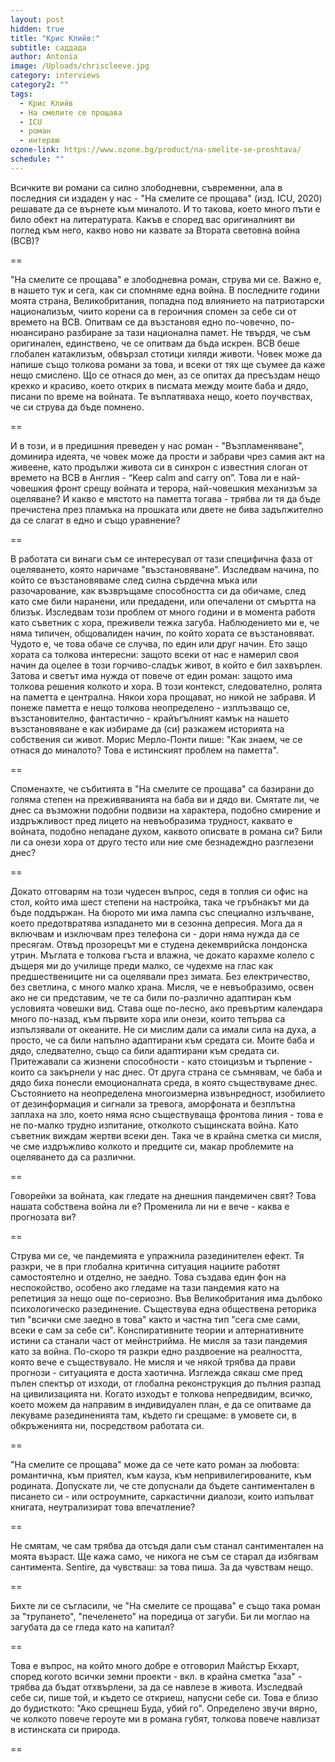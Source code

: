```yaml
---
layout: post
hidden: true
title: "Крис Клийв:"
subtitle: саддада
author: Antonia
image: /Uploads/chriscleeve.jpg
category: interviews
category2: ""
tags:
  - Крис Клийв
  - На смелите се прощава
  - ICU
  - роман
  - интервю
ozone-link: https://www.ozone.bg/product/na-smelite-se-proshtava/
schedule: ""
---
```

Всичките ви романи са силно злободневни, съвременни, ала в последния си издаден у нас - "На смелите се прощава" (изд. ICU, 2020) решавате да се върнете към миналото. И то такова, което много пъти е било обект на литературата. Какъв е според вас оригиналният ви поглед към него, какво ново ни казвате за Втората световна война (ВСВ)?

\==

"На смелите се прощава" е злободневна роман, струва ми се. Важно е, в нашето тук и сега, как си спомняме една война. В последните години моята страна, Великобритания, попадна под влиянието на патриотарски национализъм, чиито корени са в героичния спомен за себе си от времето на ВСВ. Опитвам се да възстановя едно по-човечно, по-нюансирано разбиране за тази национална памет. Не твърдя, че съм оригинален, единствено, че се опитвам да бъда искрен. ВСВ беше глобален катаклизъм, обвързал стотици хиляди животи. Човек може да напише също толкова романи за това, и всеки от тях ще съумее да каже нещо смислено. Що се отнася до мен, аз се опитах да пресъздам нещо крехко и красиво, което открих в писмата между моите баба и дядо, писани по време на войната. Те въплатяваха нещо, което поучвствах, че си струва да бъде помнено.

\==

И в този, и в предишния преведен у нас роман - "Възпламеняване", доминира идеята, че човек може да прости и забрави чрез самия акт на живеене, като продължи живота си в синхрон с известния слоган от времето на ВСВ в Англия - “Keep calm and carry on”. Това ли е най-човешкия фронт срещу войната и терора, най-човешкия механизъм за оцеляване? И какво е мястото на паметта тогава - трябва ли тя да бъде пречистена през пламъка на прошката или двете не бива задължително да се слагат в едно и също уравнение?  

\==

В работата си винаги съм се интересувал от тази специфична фаза от оцеляването, която наричаме "възстановяване". Изследвам начина, по който се възстановяваме след силна сърдечна мъка или разочарование, как възвръщаме способността си да обичаме, след като сме били наранени, или предадени, или опечалени от смъртта на близък. Изследвам този проблем от много години и в момента работя като съветник с хора, преживели тежка загуба. Наблюдението ми е, че няма типичен, общовалиден начин, по който хората се възстановяват. Чудото е, че това обаче се случва, по един или друг начин. Ето защо хората са толкова интересни: защото всеки от нас е намерил своя начин да оцелее в този горчиво-сладък живот, в който е бил захвърлен. Затова и светът има нужда от повече от един роман: защото има толкова решения колкото и хора. В този контекст, следователно, ролята на паметта е централна. Някои хора прощават, но никой не забравя. И понеже паметта е нещо толкова неопределено - изплъзващо се, възстановително, фантастично - крайъгълният камък на нашето възстановяване е как избираме да (си) разкажем историята на собствения си живот. Морис Мерло-Понти пише: "Как знаем, че се отнася до миналото? Това е истинският проблем на паметта".

\==

Споменахте, че събитията в "На смелите се прощава" са базирани до голяма степен на преживяванията на баба ви и дядо ви. Смятате ли, че днес са възможни подобни подвизи на характера, подобно смирение и издръжливост пред лицето на невъобразима трудност, каквато е войната, подобно непадане духом, каквото описвате в романа си? Били ли са онези хора от друго тесто или ние сме безнадеждно разглезени днес?

\==

Докато отговарям на този чудесен въпрос, седя в топлия си офис на стол, който има шест степени на настройка, така че гръбнакът ми да бъде поддържан. На бюрото ми има лампа със специално излъчване, което предотвратява изпадането ми в сезонна депресия. Мога да я включвам и изключвам през телефона си - дори няма нужда да се пресягам. Отвъд прозорецът ми е студена декемврийска лондонска утрин. Мъглата е толкова гъста и влажна, че докато карахме колело с дъщеря ми до училище преди малко, се чудехме на глас как предшествениците ни са оцелявали през зимата. Без електричество, без светлина, с много малко храна. Мисля, че е невъобразимо, освен ако не си представим, че те са били по-различно адаптиран към условията човешки вид. Става още по-лесно, ако превъртим календара много по-назад, към първите хора или онези, които тепърва са изпълзявали от океаните. Не си мислим дали са имали сила на духа, а просто, че са били напълно адаптирани към средата си. Моите баба и дядо, следвателно, също са били адаптирани към средата си. Притежавали са жизнени способности - като стоицизъм и търпение - които са закърнели у нас днес. От друга страна се съмнявам, че баба и дядо биха понесли емоционалната среда, в която съществуваме днес. Състоянието на неопределена многоизмерна извънредност, изобилието от дезинформация и сигнали за тревога, аморфоната и безплътна заплаха на зло, което няма ясно съществуваща фронтова линия - това е не по-малко трудно изпитание, отколкото същинската война. Като съветник виждам жертви всеки ден. Така че в крайна сметка си мисля, че сме издръжливо колкото и предците си, макар проблемите на оцеляването да са различни.

\==

Говорейки за войната, как гледате на днешния пандемичен свят? Това нашата собствена война ли е? Променила ли ни е вече - каква е прогнозата ви?

\==

Струва ми се, че пандемията е упражнила разединителен ефект. Тя разкри, че в при глобална критична ситуация нациите работят самостоятелно и отделно, не заедно. Това създава един фон на неспокойство, особено ако гледаме на тази пандемия като на репетиция за нещо още по-сериозно. Във Великобритания има дълбоко психологическо разединение. Съществува една обществена реторика тип "всички сме заедно в това" както и частна тип "сега сме сами, всеки е сам за себе си". Конспиративните теории и алтернативните истини са станали част от мейнстрийма. Не мисля за тази пандемия като за война. По-скоро тя разкри едно раздвоение на реалността, която вече е съществувало. Не мисля и че някой трябва да прави прогнози - ситуацията е доста хаотична. Изглежда сякаш сме пред пълен спектър от изходи, от глобална реконструкция до пълния разпад на цивилизацията ни. Когато изходът е толкова непредвидим, всичко, което можем да направим в индивидуален план, е да се опитваме да лекуваме разединенията там, където ги срещаме: в умовете си, в обкръженията ни, посредством работата си.

\==

"На смелите се прощава" може да се чете като роман за любовта: романтична, към приятел, към кауза, към непривилегированите, към родината. Допускате ли, че сте допуснали да бъдете сантиментален в писането си - или остроумните, саркастични диалози, които изпълват книгата, неутрализират това впечатление?

\==

Не смятам, че сам трябва да отсъдя дали съм станал сантиментален на моята възраст. Ще кажа само, че никога не съм се старал да избягвам сантимента. Sentire, да чувстваш: за това пиша. За да чувствам нещо. 

\==

Бихте ли се съгласили, че "На смелите се прощава" е също така роман за "трупането", "печеленето" на поредица от загуби. Би ли моглао на загубата да се гледа като на капитал?

\==

Това е въпрос, на който много добре е отговорил Майстър Екхарт, според когото всички земни проекти - вкл. в крайна сметка "аза" - трябва да бъдат отхвърлени, за да се навлезе в живота. Изследвай себе си, пише той, и където се откриеш, напусни себе си. Това е близо до будисткото: "Ако срещнеш Буда, убий го". Определено звучи вярно, че колкото повече героуте ми в романа губят, толкова повече навлизат в истинската си природа.

\==